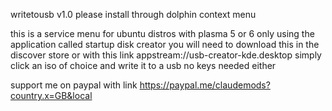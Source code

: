 writetousb v1.0 please install through dolphin context menu 

this is a service menu for ubuntu distros with plasma 5 or 6 only
using the application called startup disk creator 
you will need to download this in the discover store or with this link appstream://usb-creator-kde.desktop 
simply click an iso of choice and write it to a usb no keys needed either

support me on paypal with link https://paypal.me/claudemods?country.x=GB&local
